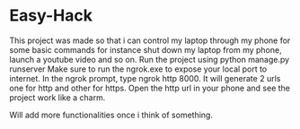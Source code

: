 # Easy-Hack

This project was made so that i can control my laptop through my phone for some basic commands for instance shut down my laptop from my phone, launch a youtube video and so on. 
Run the project using python manage.py runserver
Make sure to run the ngrok.exe to expose your local port to internet.
In the ngrok prompt, type ngrok http 8000. It will generate 2 urls one for http and other for https. Open the http url in your phone and see the project work like a charm.

Will add more functionalities once i think of something. 
